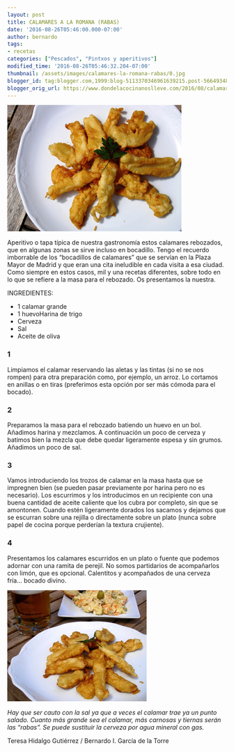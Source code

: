 ```yaml
---
layout: post
title: CALAMARES A LA ROMANA (RABAS)
date: '2016-08-26T05:46:00.000-07:00'
author: bernardo
tags:
- recetas
categories: ["Pescados", "Pintxos y aperitivos"]
modified_time: '2016-08-26T05:46:32.204-07:00'
thumbnail: /assets/images/calamares-la-romana-rabas/0.jpg
blogger_id: tag:blogger.com,1999:blog-5113370346961639215.post-5664934878760262875
blogger_orig_url: https://www.dondelacocinanoslleve.com/2016/08/calamares-la-romana-rabas.html
---
```


![](/assets/images/calamares-la-romana-rabas/0.jpg)

  
Aperitivo o tapa típica de nuestra gastronomía estos calamares rebozados, que en algunas zonas se sirve incluso en bocadillo. Tengo el recuerdo imborrable de los “bocadillos de calamares” que se servían en la Plaza Mayor de Madrid y que eran una cita ineludible en cada visita a esa ciudad. Como siempre en estos casos, mil y una recetas diferentes, sobre todo en lo que se refiere a la masa para el rebozado. Os presentamos la nuestra.  

INGREDIENTES:
* 1 calamar grande
* 1 huevoHarina de trigo
* Cerveza
* Sal
* Aceite de oliva  

### 1

Limpiamos el calamar reservando las aletas y las tintas (si no se nos rompen) para otra preparación como, por ejemplo, un arroz. Lo cortamos en anillas o en tiras (preferimos esta opción por ser más cómoda para el bocado).  

### 2

Preparamos la masa para el rebozado batiendo un huevo en un bol. Añadimos harina y mezclamos. A continuación un poco de cerveza y batimos bien la mezcla que debe quedar ligeramente espesa y sin grumos. Añadimos un poco de sal.  

### 3

Vamos introduciendo los trozos de calamar en la masa hasta que se impregnen bien (se pueden pasar previamente por harina pero no es necesario). Los escurrimos y los introducimos en un recipiente con una buena cantidad de aceite caliente que los cubra por completo, sin que se amontonen. Cuando estén ligeramente dorados los sacamos y dejamos que se escurran sobre una rejilla o directamente sobre un plato (nunca sobre papel de cocina porque perderían la textura crujiente).  

### 4

Presentamos los calamares escurridos en un plato o fuente que podemos adornar con una ramita de perejil. No somos partidarios de acompañarlos con limón, que es opcional. Calentitos y acompañados de una cerveza fría… bocado divino.  

![](/assets/images/calamares-la-romana-rabas/1.jpg)

  
_Hay que ser cauto con la sal ya que a veces el calamar trae ya un punto salado. Cuanto más grande sea el calamar, más carnosas y tiernas serán las “rabas”. Se puede sustituir la cerveza por agua mineral con gas._  
  
Teresa Hidalgo Gutiérrez / Bernardo I. García de la Torre
